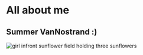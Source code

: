 # All about me
## Summer VanNostrand :)
![girl infront sunflower field holding three sunflowers](https://summerv1.github.io/summer-vannostrand-CNU/images/sunflower.jpg)
